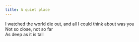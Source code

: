 ```yaml
---
title: A quiet place
---
```

<p>I watched the world die out, and all I could think about was you<br>
Not so close, not so far<br>
As deep as it is tall</p>